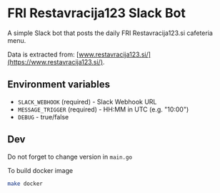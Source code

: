 # FRI Restavracija123 Slack Bot
A simple Slack bot that posts the daily FRI Restavracija123.si cafeteria menu.

Data is extracted from: [www.restavracija123.si/](https://www.restavracija123.si/).

## Environment variables
* `SLACK_WEBHOOK` (required) - Slack Webhook URL
* `MESSAGE_TRIGGER` (required) - HH:MM in UTC (e.g. "10:00")
* `DEBUG` - true/false

## Dev
Do not forget to change version in `main.go`

To build docker image
```bash
make docker
```